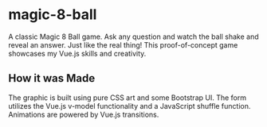 # magic-8-ball
A classic Magic 8 Ball game. Ask any question and watch the ball shake
and reveal an answer. Just like the real thing!
This proof-of-concept game showcases my Vue.js skills and creativity.

## How it was Made
The graphic is built using pure CSS art and some Bootstrap UI. The
form utilizes the Vue.js v-model functionality and a JavaScript shuffle
function. Animations are powered by Vue.js transitions.
